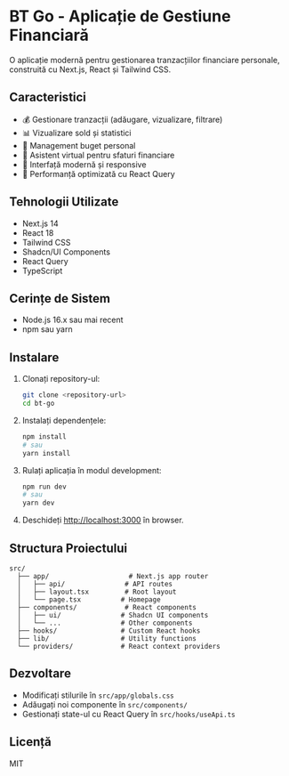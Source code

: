 # BT Go - Aplicație de Gestiune Financiară

O aplicație modernă pentru gestionarea tranzacțiilor financiare personale, construită cu Next.js, React și Tailwind CSS.

## Caracteristici

- 💰 Gestionare tranzacții (adăugare, vizualizare, filtrare)
- 📊 Vizualizare sold și statistici
- 🎯 Management buget personal
- 🤖 Asistent virtual pentru sfaturi financiare
- 🎨 Interfață modernă și responsive
- 🚀 Performanță optimizată cu React Query

## Tehnologii Utilizate

- Next.js 14
- React 18
- Tailwind CSS
- Shadcn/UI Components
- React Query
- TypeScript

## Cerințe de Sistem

- Node.js 16.x sau mai recent
- npm sau yarn

## Instalare

1. Clonați repository-ul:
   ```bash
   git clone <repository-url>
   cd bt-go
   ```

2. Instalați dependențele:
   ```bash
   npm install
   # sau
   yarn install
   ```

3. Rulați aplicația în modul development:
   ```bash
   npm run dev
   # sau
   yarn dev
   ```

4. Deschideți [http://localhost:3000](http://localhost:3000) în browser.

## Structura Proiectului

```
src/
  ├── app/                    # Next.js app router
  │   ├── api/               # API routes
  │   ├── layout.tsx         # Root layout
  │   └── page.tsx          # Homepage
  ├── components/            # React components
  │   ├── ui/               # Shadcn UI components
  │   └── ...               # Other components
  ├── hooks/                # Custom React hooks
  ├── lib/                  # Utility functions
  └── providers/            # React context providers
```

## Dezvoltare

- Modificați stilurile în `src/app/globals.css`
- Adăugați noi componente în `src/components/`
- Gestionați state-ul cu React Query în `src/hooks/useApi.ts`

## Licență

MIT
